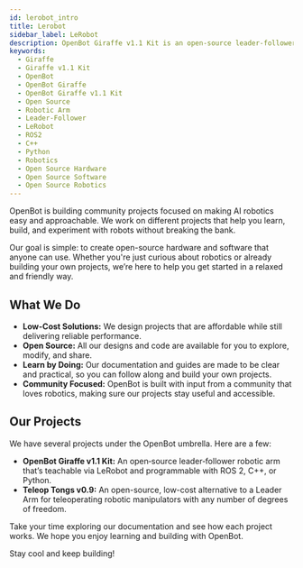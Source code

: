 ```yaml
---
id: lerobot_intro
title: Lerobot
sidebar_label: LeRobot
description: OpenBot Giraffe v1.1 Kit is an open-source leader-follower robotic arm that’s teachable via LeRobot and programmable with ROS 2, C++, or Python.
keywords:
  - Giraffe
  - Giraffe v1.1 Kit
  - OpenBot
  - OpenBot Giraffe
  - OpenBot Giraffe v1.1 Kit
  - Open Source
  - Robotic Arm
  - Leader-Follower
  - LeRobot
  - ROS2
  - C++
  - Python
  - Robotics
  - Open Source Hardware
  - Open Source Software
  - Open Source Robotics
---
```


OpenBot is building community projects focused on making AI robotics easy and approachable. We work on different projects that help you learn, build, and experiment with robots without breaking the bank.

Our goal is simple: to create open-source hardware and software that anyone can use. Whether you're just curious about robotics or already building your own projects, we’re here to help you get started in a relaxed and friendly way.

## What We Do

- **Low-Cost Solutions:** We design projects that are affordable while still delivering reliable performance.
- **Open Source:** All our designs and code are available for you to explore, modify, and share.
- **Learn by Doing:** Our documentation and guides are made to be clear and practical, so you can follow along and build your own projects.
- **Community Focused:** OpenBot is built with input from a community that loves robotics, making sure our projects stay useful and accessible.

## Our Projects

We have several projects under the OpenBot umbrella. Here are a few:

- **OpenBot Giraffe v1.1 Kit:** An open‑source leader‑follower robotic arm that’s teachable via LeRobot and programmable with ROS 2, C++, or Python.
- **Teleop Tongs v0.9:** An open-source, low-cost alternative to a Leader Arm for teleoperating robotic manipulators with any number of degrees of freedom.

Take your time exploring our documentation and see how each project works. We hope you enjoy learning and building with OpenBot.

Stay cool and keep building!
